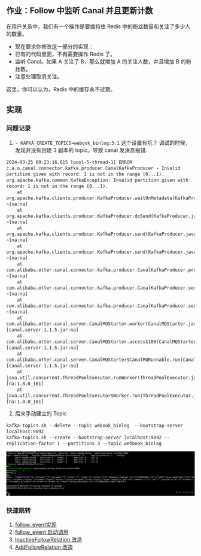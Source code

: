 ## 作业：Follow 中监听 Canal 并且更新计数

在用户关系中，我们有一个操作是要维持住 Redis 中的粉丝数量和关注了多少人的数量。

* 现在要求你修改这一部分的实现：
* 已有的代码里面，不再需要操作 Redis 了。
* 监听 Canal。如果 A 关注了 B，那么就增加 A 的关注人数，并且增加 B 的粉丝数。
* 注意处理取消关注。

这里，你可以认为，Redis 中的缓存永不过期。

## 实现

### 问题记录
1. `- KAFKA_CREATE_TOPICS=webook_binlog:3:1` 这个设置有坑？ 调试的时候，发现并没有创建 3 副本的 topic。导致 canal 发消息报错.
```log
2024-03-25 00:23:16.615 [pool-5-thread-1] ERROR c.a.o.canal.connector.kafka.producer.CanalKafkaProducer - Invalid partition given with record: 1 is not in the range [0...1).
org.apache.kafka.common.KafkaException: Invalid partition given with record: 1 is not in the range [0...1).
	at org.apache.kafka.clients.producer.KafkaProducer.waitOnMetadata(KafkaProducer.java:920) ~[na:na]
	at org.apache.kafka.clients.producer.KafkaProducer.doSend(KafkaProducer.java:794) ~[na:na]
	at org.apache.kafka.clients.producer.KafkaProducer.send(KafkaProducer.java:784) ~[na:na]
	at org.apache.kafka.clients.producer.KafkaProducer.send(KafkaProducer.java:671) ~[na:na]
	at com.alibaba.otter.canal.connector.kafka.producer.CanalKafkaProducer.produce(CanalKafkaProducer.java:268) ~[na:na]
	at com.alibaba.otter.canal.connector.kafka.producer.CanalKafkaProducer.send(CanalKafkaProducer.java:261) ~[na:na]
	at com.alibaba.otter.canal.connector.kafka.producer.CanalKafkaProducer.send(CanalKafkaProducer.java:166) ~[na:na]
	at com.alibaba.otter.canal.server.CanalMQStarter.worker(CanalMQStarter.java:181) [canal.server-1.1.5.jar:na]
	at com.alibaba.otter.canal.server.CanalMQStarter.access$100(CanalMQStarter.java:25) [canal.server-1.1.5.jar:na]
	at com.alibaba.otter.canal.server.CanalMQStarter$CanalMQRunnable.run(CanalMQStarter.java:223) [canal.server-1.1.5.jar:na]
	at java.util.concurrent.ThreadPoolExecutor.runWorker(ThreadPoolExecutor.java:1149) [na:1.8.0_181]
	at java.util.concurrent.ThreadPoolExecutor$Worker.run(ThreadPoolExecutor.java:624) [na:1.8.0_181]
```
2. 后来手动建立的 Topic
```shell
kafka-topics.sh --delete --topic webook_binlog  --bootstrap-server localhost:9092
kafka-topics.sh --create --bootstrap-server localhost:9092 --replication-factor 1 --partitions 3 --topic webbook_binlog
```
![img.png](img.png)


### 快速跳转

1. [follow_event实现](./webook/follow/events/follow_event.go)
2. [follow_event 启动调用](./webook/follow/main.go#L14)
3. [InactiveFollowRelation 改造](./webook/follow/repository/followrelation.go#L62)
4. [AddFollowRelation 改造](./webook/follow/repository/followrelation.go#L92)


